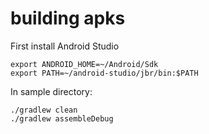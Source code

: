 # building apks

First install Android Studio

    export ANDROID_HOME=~/Android/Sdk
    export PATH=~/android-studio/jbr/bin:$PATH


In sample directory:

    ./gradlew clean
    ./gradlew assembleDebug


